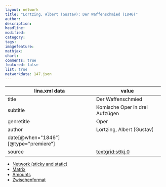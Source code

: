 ```yaml
---
layout: network
title: "Lortzing, Albert (Gustav): Der Waffenschmied (1846)"
author:
description:
headline:
modified:
category:
tags:
imagefeature: 
mathjax: 
chart: 
comments: true
featured: false
list: true
networkdata: 147.json
---
```

lina.xml data  | value
------------- | -------------
title|Der Waffenschmied
subtitle|Komische Oper in drei Aufzügen
genretitle|Oper
author|Lortzing, Albert (Gustav)
date[@when="1846"][@type="premiere"]|
source|[textgrid:s6kj.0](https://textgridlab.org/1.0/tgcrud-public/rest/textgrid:s6kj.0/data)



* [Network (sticky and static)](/network147)
* [Matrix](/matrix147)
* [Amounts](/amounts147)
* [Zwischenformat](/lina147 )
